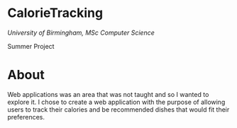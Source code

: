 # CalorieTracking
 
 *University of Birmingham, MSc Computer Science* 
 
 Summer Project

# About

Web applications was an area that was not taught and so I wanted to explore it. I chose to create a web application with the purpose of allowing users to track their calories and be recommended dishes that would fit their preferences.
